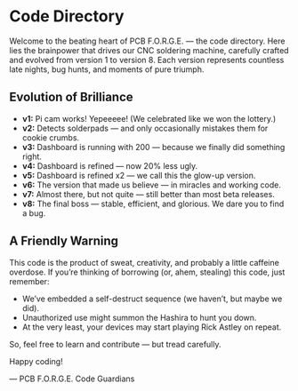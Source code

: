 # Code Directory

Welcome to the beating heart of PCB F.O.R.G.E. — the code directory. Here lies the brainpower that drives our CNC soldering machine, carefully crafted and evolved from version 1 to version 8. Each version represents countless late nights, bug hunts, and moments of pure triumph.

## Evolution of Brilliance
- **v1:** Pi cam works! Yepeeeee! (We celebrated like we won the lottery.)
- **v2:** Detects solderpads — and only occasionally mistakes them for cookie crumbs.
- **v3:** Dashboard is running with 200 — because we finally did something right.
- **v4:** Dashboard is refined — now 20% less ugly.
- **v5:** Dashboard is refined x2 — we call this the glow-up version.
- **v6:** The version that made us believe — in miracles and working code.
- **v7:** Almost there, but not quite — still better than most beta releases.
- **v8:** The final boss — stable, efficient, and glorious. We dare you to find a bug.

## A Friendly Warning
This code is the product of sweat, creativity, and probably a little caffeine overdose. If you’re thinking of borrowing (or, ahem, stealing) this code, just remember:

- We’ve embedded a self-destruct sequence (we haven’t, but maybe we did). 
- Unauthorized use might summon the Hashira to hunt you down.
- At the very least, your devices may start playing Rick Astley on repeat.

So, feel free to learn and contribute — but tread carefully.

Happy coding!

— PCB F.O.R.G.E. Code Guardians

